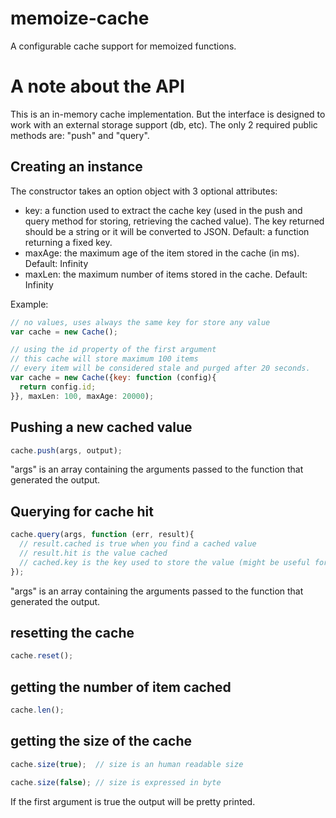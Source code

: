 memoize-cache
=============
A configurable cache support for memoized functions.

A note about the API
====================
This is an in-memory cache implementation. But the interface is designed to work with an external storage support (db, etc). The only 2 required public methods are: "push" and "query".

Creating an instance
--------------------
The constructor takes an option object with 3 optional attributes:
* key: a function used to extract the cache key (used in the push and query method for storing, retrieving the cached value). The key returned should be a string or it will be converted to JSON. Default: a function returning a fixed key.
* maxAge: the maximum age of the item stored in the cache (in ms). Default: Infinity
* maxLen: the maximum number of items stored in the cache. Default: Infinity

Example:
```js
// no values, uses always the same key for store any value
var cache = new Cache();

// using the id property of the first argument
// this cache will store maximum 100 items
// every item will be considered stale and purged after 20 seconds.
var cache = new Cache({key: function (config){
  return config.id;
}}, maxLen: 100, maxAge: 20000);
```

Pushing a new cached value
--------------------------
```js
cache.push(args, output);
```
"args" is an array containing the arguments passed to the function that generated the output.

Querying for cache hit
----------------------
```js
cache.query(args, function (err, result){
  // result.cached is true when you find a cached value
  // result.hit is the value cached
  // cached.key is the key used to store the value (might be useful for debugging)
});
```
"args" is an array containing the arguments passed to the function that generated the output.

resetting the cache
-------------------
```js
cache.reset();
```

getting the number of item cached
---------------------------------
```js
cache.len();
```

getting the size of the cache
-----------------------------
```js
cache.size(true);  // size is an human readable size

cache.size(false); // size is expressed in byte
```
If the first argument is true the output will be pretty printed.
